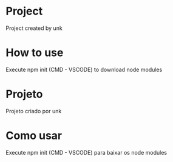 # Project
Project created by unk

# How to use
Execute npm init (CMD - VSCODE) to download node modules

# Projeto
Projeto criado por unk

# Como usar
Execute npm init (CMD - VSCODE) para baixar os node modules